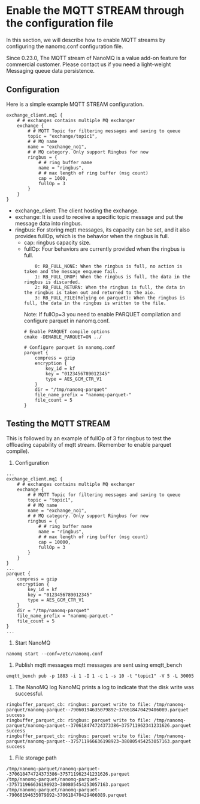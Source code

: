 # Enable the MQTT STREAM through the configuration file
In this section, we will describe how to enable MQTT streams by configuring the nanomq.conf configuration file.

Since 0.23.0, The MQTT stream of NanoMQ is a value add-on feature for commercial customer. Please contact us if you need a light-weight Messaging queue data persistence.

## Configuration
Here is a simple example MQTT STREAM configuration.
```
exchange_client.mq1 {
	# # exchanges contains multiple MQ exchanger
	exchange {
		# # MQTT Topic for filtering messages and saving to queue
		topic = "exchange/topic1",
		# # MQ name
		name = "exchange_no1",
		# # MQ category. Only support Ringbus for now
		ringbus = {
			# # ring buffer name
			name = "ringbus",
			# # max length of ring buffer (msg count)
			cap = 1000,
			fullOp = 3
		}
	}
}
```

- exchange_client: The client hosting the exchange.
- exchange: It is used to receive a specific topic message and put the message data into ringbus.
- ringbus: For storing mqtt messages, its capacity can be set, and it also provides fullOp, which is the behavior when the ringbus is full.
  - cap: ringbus capacity size.
  - fullOp: Four behaviors are currently provided when the ringbus is full.
    ```
        0: RB_FULL_NONE: When the ringbus is full, no action is taken and the message enqueue fail.
        1: RB_FULL_DROP: When the ringbus is full, the data in the ringbus is discarded.
        2: RB_FULL_RETURN: When the ringbus is full, the data in the ringbus is taken out and returned to the aio.
        3: RB_FULL_FILE(Relying on parquet): When the ringbus is full, the data in the ringbus is written to the file.
    ```
    Note: If fullOp=3 you need to enable PARQUET compilation and configure parquet in nanomq.conf.
    ```
    # Enable PARQUET compile options
    cmake -DENABLE_PARQUET=ON ../
    ```
    ```
    # Configure parquet in nanomq.conf
    parquet {
        compress = gzip
        encryption {
            key_id = kf
            key = "0123456789012345"
            type = AES_GCM_CTR_V1
        }
        dir = "/tmp/nanomq-parquet"
        file_name_prefix = "nanomq-parquet-"
        file_count = 5
    }
    ```

## Testing the MQTT STREAM
This is followed by an example of fullOp of 3 for ringbus to test the offloading capability of mqtt stream. (Remember to enable parquet compile).
1. Configuration
```
...
exchange_client.mq1 {
	# # exchanges contains multiple MQ exchanger
	exchange {
		# # MQTT Topic for filtering messages and saving to queue
		topic = "topic1",
		# # MQ name
		name = "exchange_no1",
		# # MQ category. Only support Ringbus for now
		ringbus = {
			# # ring buffer name
			name = "ringbus",
			# # max length of ring buffer (msg count)
			cap = 10000,
			fullOp = 3
		}
	}
}
...
parquet {
    compress = gzip
    encryption {
        key_id = kf
        key = "0123456789012345"
        type = AES_GCM_CTR_V1
    }
    dir = "/tmp/nanomq-parquet"
    file_name_prefix = "nanomq-parquet-"
    file_count = 5
}
...
```

1. Start NanoMQ
```
nanomq start --conf=/etc/nanomq.conf
```

1. Publish mqtt messages
mqtt messages are sent using emqtt_bench
```
emqtt_bench pub -p 1883 -i 1 -I 1 -c 1 -s 10 -t "topic1" -V 5 -L 30005
```

1. The NanoMQ log
NanoMQ prints a log to indicate that the disk write was successful.
```
ringbuffer_parquet_cb: ringbus: parquet write to file: /tmp/nanomq-parquet/nanomq-parquet--79060194635079892~370618470429406089.parquet success
ringbuffer_parquet_cb: ringbus: parquet write to file: /tmp/nanomq-parquet/nanomq-parquet--370618474724373386~375711962341231626.parquet success
ringbuffer_parquet_cb: ringbus: parquet write to file: /tmp/nanomq-parquet/nanomq-parquet--375711966636198923~380805454253057163.parquet success
```

1. File storage path
```
/tmp/nanomq-parquet/nanomq-parquet--370618474724373386~375711962341231626.parquet
/tmp/nanomq-parquet/nanomq-parquet--375711966636198923~380805454253057163.parquet
/tmp/nanomq-parquet/nanomq-parquet--79060194635079892~370618470429406089.parquet
```